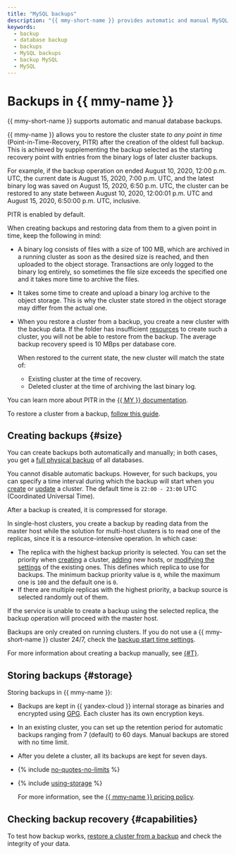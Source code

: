 ```yaml
---
title: "MySQL backups"
description: "{{ mmy-short-name }} provides automatic and manual MySQL database backups. Backups take up space in the storage allocated to the cluster. A backup is automatically created every day."
keywords:
  - backup
  - database backup
  - backups
  - MySQL backups
  - backup MySQL
  - MySQL
---
```


# Backups in {{ mmy-name }}

{{ mmy-short-name }} supports automatic and manual database backups.

{{ mmy-name }} allows you to restore the cluster state _to any point in time_ (Point-in-Time-Recovery, PITR) after the creation of the oldest full backup. This is achieved by supplementing the backup selected as the starting recovery point with entries from the binary logs of later cluster backups.

For example, if the backup operation on ended August 10, 2020, 12:00 p.m. UTC, the current date is August 15, 2020, 7:00 p.m. UTC, and the latest binary log was saved on August 15, 2020, 6:50 p.m. UTC, the cluster can be restored to any state between August 10, 2020, 12:00:01 p.m. UTC and August 15, 2020, 6:50:00 p.m. UTC, inclusive.

PITR is enabled by default.

When creating backups and restoring data from them to a given point in time, keep the following in mind:

* A binary log consists of files with a size of 100 MB, which are archived in a running cluster as soon as the desired size is reached, and then uploaded to the object storage. Transactions are only logged to the binary log entirely, so sometimes the file size exceeds the specified one and it takes more time to archive the files.

* It takes some time to create and upload a binary log archive to the object storage. This is why the cluster state stored in the object storage may differ from the actual one.

* When you restore a cluster from a backup, you create a new cluster with the backup data. If the folder has insufficient [resources](../concepts/limits.md) to create such a cluster, you will not be able to restore from the backup. The average backup recovery speed is 10 MBps per database core.

   When restored to the current state, the new cluster will match the state of:

   * Existing cluster at the time of recovery.
   * Deleted cluster at the time of archiving the last binary log.

You can learn more about PITR in the [{{ MY }} documentation](https://dev.mysql.com/doc/refman/8.0/en/point-in-time-recovery.html).

To restore a cluster from a backup, [follow this guide](../operations/cluster-backups.md).

## Creating backups {#size}

You can create backups both automatically and manually; in both cases, you get a [full physical backup](https://dev.mysql.com/doc/refman/5.7/en/backup-types.html) of all databases.

You cannot disable automatic backups. However, for such backups, you can specify a time interval during which the backup will start when you [create](../operations/cluster-create.md) or [update](../operations/update.md#change-additional-settings) a cluster. The default time is `22:00 - 23:00` UTC (Coordinated Universal Time).

After a backup is created, it is compressed for storage.

In single-host clusters, you create a backup by reading data from the master host while the solution for multi-host clusters is to read one of the replicas, since it is a resource-intensive operation. In which case:

* The replica with the highest backup priority is selected. You can set the priority when [creating](../operations/cluster-create.md) a cluster, [adding](../operations/hosts.md#add) new hosts, or [modifying the settings](../operations/hosts.md#update) of the existing ones. This defines which replica to use for backups. The minimum backup priority value is `0`, while the maximum one is `100` and the default one is `0`.
* If there are multiple replicas with the highest priority, a backup source is selected randomly out of them.

If the service is unable to create a backup using the selected replica, the backup operation will proceed with the master host.

Backups are only created on running clusters. If you do not use a {{ mmy-short-name }} cluster 24/7, check the [backup start time settings](../operations/update.md#change-additional-settings).

For more information about creating a backup manually, see [{#T}](../operations/cluster-backups.md).

## Storing backups {#storage}

Storing backups in {{ mmy-name }}:

* Backups are kept in {{ yandex-cloud }} internal storage as binaries and encrypted using [GPG](https://en.wikipedia.org/wiki/GNU_Privacy_Guard). Each cluster has its own encryption keys.

* In an existing cluster, you can set up the retention period for automatic backups ranging from 7 (default) to 60 days. Manual backups are stored with no time limit.

* After you delete a cluster, all its backups are kept for seven days.

* {% include [no-quotes-no-limits](../../_includes/mdb/backups/no-quotes-no-limits.md) %}

* {% include [using-storage](../../_includes/mdb/backups/storage.md) %}

   For more information, see the [{{ mmy-name }} pricing policy](../pricing.md#rules-storage).

## Checking backup recovery {#capabilities}

To test how backup works, [restore a cluster from a backup](../operations/cluster-backups.md) and check the integrity of your data.
